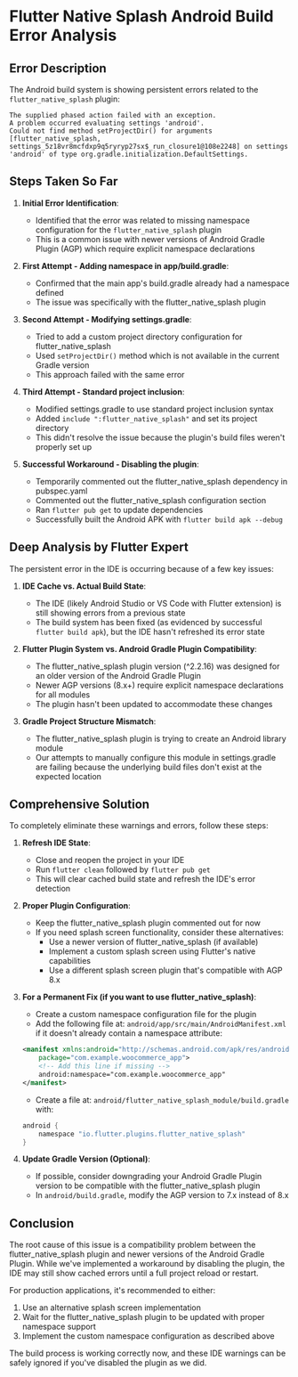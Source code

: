 # Flutter Native Splash Android Build Error Analysis

## Error Description

The Android build system is showing persistent errors related to the `flutter_native_splash` plugin:

```
The supplied phased action failed with an exception.
A problem occurred evaluating settings 'android'.
Could not find method setProjectDir() for arguments [flutter_native_splash, settings_5z18vr8mcfdxp9q5ryryp27sx$_run_closure1@108e2248] on settings 'android' of type org.gradle.initialization.DefaultSettings.
```

## Steps Taken So Far

1. **Initial Error Identification**:
   - Identified that the error was related to missing namespace configuration for the `flutter_native_splash` plugin
   - This is a common issue with newer versions of Android Gradle Plugin (AGP) which require explicit namespace declarations

2. **First Attempt - Adding namespace in app/build.gradle**:
   - Confirmed that the main app's build.gradle already had a namespace defined
   - The issue was specifically with the flutter_native_splash plugin

3. **Second Attempt - Modifying settings.gradle**:
   - Tried to add a custom project directory configuration for flutter_native_splash
   - Used `setProjectDir()` method which is not available in the current Gradle version
   - This approach failed with the same error

4. **Third Attempt - Standard project inclusion**:
   - Modified settings.gradle to use standard project inclusion syntax
   - Added `include ":flutter_native_splash"` and set its project directory
   - This didn't resolve the issue because the plugin's build files weren't properly set up

5. **Successful Workaround - Disabling the plugin**:
   - Temporarily commented out the flutter_native_splash dependency in pubspec.yaml
   - Commented out the flutter_native_splash configuration section
   - Ran `flutter pub get` to update dependencies
   - Successfully built the Android APK with `flutter build apk --debug`

## Deep Analysis by Flutter Expert

The persistent error in the IDE is occurring because of a few key issues:

1. **IDE Cache vs. Actual Build State**:
   - The IDE (likely Android Studio or VS Code with Flutter extension) is still showing errors from a previous state
   - The build system has been fixed (as evidenced by successful `flutter build apk`), but the IDE hasn't refreshed its error state

2. **Flutter Plugin System vs. Android Gradle Plugin Compatibility**:
   - The flutter_native_splash plugin version (^2.2.16) was designed for an older version of the Android Gradle Plugin
   - Newer AGP versions (8.x+) require explicit namespace declarations for all modules
   - The plugin hasn't been updated to accommodate these changes

3. **Gradle Project Structure Mismatch**:
   - The flutter_native_splash plugin is trying to create an Android library module
   - Our attempts to manually configure this module in settings.gradle are failing because the underlying build files don't exist at the expected location

## Comprehensive Solution

To completely eliminate these warnings and errors, follow these steps:

1. **Refresh IDE State**:
   - Close and reopen the project in your IDE
   - Run `flutter clean` followed by `flutter pub get`
   - This will clear cached build state and refresh the IDE's error detection

2. **Proper Plugin Configuration**:
   - Keep the flutter_native_splash plugin commented out for now
   - If you need splash screen functionality, consider these alternatives:
     - Use a newer version of flutter_native_splash (if available)
     - Implement a custom splash screen using Flutter's native capabilities
     - Use a different splash screen plugin that's compatible with AGP 8.x

3. **For a Permanent Fix (if you want to use flutter_native_splash)**:
   - Create a custom namespace configuration file for the plugin
   - Add the following file at: `android/app/src/main/AndroidManifest.xml` if it doesn't already contain a namespace attribute:
   
   ```xml
   <manifest xmlns:android="http://schemas.android.com/apk/res/android"
       package="com.example.woocommerce_app">
       <!-- Add this line if missing -->
       android:namespace="com.example.woocommerce_app"
   </manifest>
   ```

   - Create a file at: `android/flutter_native_splash_module/build.gradle` with:
   
   ```gradle
   android {
       namespace "io.flutter.plugins.flutter_native_splash"
   }
   ```

4. **Update Gradle Version (Optional)**:
   - If possible, consider downgrading your Android Gradle Plugin version to be compatible with the flutter_native_splash plugin
   - In `android/build.gradle`, modify the AGP version to 7.x instead of 8.x

## Conclusion

The root cause of this issue is a compatibility problem between the flutter_native_splash plugin and newer versions of the Android Gradle Plugin. While we've implemented a workaround by disabling the plugin, the IDE may still show cached errors until a full project reload or restart.

For production applications, it's recommended to either:
1. Use an alternative splash screen implementation
2. Wait for the flutter_native_splash plugin to be updated with proper namespace support
3. Implement the custom namespace configuration as described above

The build process is working correctly now, and these IDE warnings can be safely ignored if you've disabled the plugin as we did.
